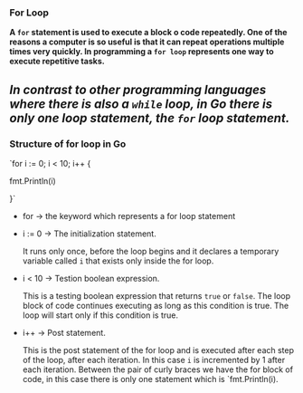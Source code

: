 ### For Loop

**A `for` statement is used to execute a block o code repeatedly. One of the reasons a computer is so useful is  that it can repeat operations multiple times very quickly. In programming a `for loop` represents one way to execute repetitive tasks.**

*In contrast to other programming languages where there is also a `while` loop, in Go there is only one loop statement, the `for` loop statement.*
----------------
### Structure of for loop in Go

`for i := 0; i < 10; i++ {

  fmt.Println(i)

}`

* for -> the keyword which represents a for loop statement

* i := 0 -> The initialization statement.

    It runs only once, before the loop begins and it declares a temporary variable called `i` that exists only inside the for loop.

* i < 10 -> Testion boolean expression.

    This is a testing boolean expression  that returns `true` or `false`. The loop block of code continues executing as long as this condition is true. The loop will start only if this condition is true.

* i++ -> Post statement.

    This is the post statement of the for loop and is executed after each step of the loop, after each iteration. In this case `i` is incremented by 1 after each iteration. Between the pair of curly braces we have the for block of code, in this case there is only one statement which is `fmt.Println(i).